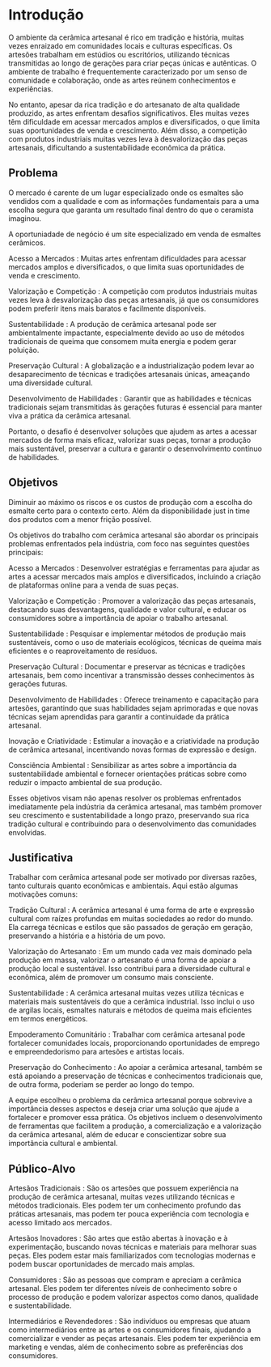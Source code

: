 # Introdução

O ambiente da cerâmica artesanal é rico em tradição e história, muitas vezes enraizado em comunidades locais e culturas específicas. Os artesões trabalham em estúdios ou escritórios, utilizando técnicas transmitidas ao longo de gerações para criar peças únicas e autênticas. O ambiente de trabalho é frequentemente caracterizado por um senso de comunidade e colaboração, onde as artes reúnem conhecimentos e experiências.

No entanto, apesar da rica tradição e do artesanato de alta qualidade produzido, as artes enfrentam desafios significativos. Eles muitas vezes têm dificuldade em acessar mercados amplos e diversificados, o que limita suas oportunidades de venda e crescimento. Além disso, a competição com produtos industriais muitas vezes leva à desvalorização das peças artesanais, dificultando a sustentabilidade econômica da prática.


## Problema

O mercado é carente de um lugar especializado onde os esmaltes são vendidos com a qualidade e com as informações fundamentais para a uma escolha segura que garanta um resultado final dentro do que o ceramista imaginou.

A oportuniadade de negócio é um site especializado em venda de esmaltes cerâmicos.

Acesso a Mercados : Muitas artes enfrentam dificuldades para acessar mercados amplos e diversificados, o que limita suas oportunidades de venda e crescimento.

Valorização e Competição : A competição com produtos industriais muitas vezes leva à desvalorização das peças artesanais, já que os consumidores podem preferir itens mais baratos e facilmente disponíveis.

Sustentabilidade : A produção de cerâmica artesanal pode ser ambientalmente impactante, especialmente devido ao uso de métodos tradicionais de queima que consomem muita energia e podem gerar poluição.

Preservação Cultural : A globalização e a industrialização podem levar ao desaparecimento de técnicas e tradições artesanais únicas, ameaçando uma diversidade cultural.

Desenvolvimento de Habilidades : Garantir que as habilidades e técnicas tradicionais sejam transmitidas às gerações futuras é essencial para manter viva a prática da cerâmica artesanal.

Portanto, o desafio é desenvolver soluções que ajudem as artes a acessar mercados de forma mais eficaz, valorizar suas peças, tornar a produção mais sustentável, preservar a cultura e garantir o desenvolvimento contínuo de habilidades.

## Objetivos

Diminuir ao máximo os riscos e os custos de produção com a escolha do esmalte certo para o contexto certo. Além da disponibilidade just in time dos produtos com a menor frição possível.

Os objetivos do trabalho com cerâmica artesanal são abordar os principais problemas enfrentados pela indústria, com foco nas seguintes questões principais:

Acesso a Mercados : Desenvolver estratégias e ferramentas para ajudar as artes a acessar mercados mais amplos e diversificados, incluindo a criação de plataformas online para a venda de suas peças.

Valorização e Competição : Promover a valorização das peças artesanais, destacando suas desvantagens, qualidade e valor cultural, e educar os consumidores sobre a importância de apoiar o trabalho artesanal.

Sustentabilidade : Pesquisar e implementar métodos de produção mais sustentáveis, como o uso de materiais ecológicos, técnicas de queima mais eficientes e o reaproveitamento de resíduos.

Preservação Cultural : Documentar e preservar as técnicas e tradições artesanais, bem como incentivar a transmissão desses conhecimentos às gerações futuras.

Desenvolvimento de Habilidades : Oferece treinamento e capacitação para artesões, garantindo que suas habilidades sejam aprimoradas e que novas técnicas sejam aprendidas para garantir a continuidade da prática artesanal.

Inovação e Criatividade : Estimular a inovação e a criatividade na produção de cerâmica artesanal, incentivando novas formas de expressão e design.

Consciência Ambiental : Sensibilizar as artes sobre a importância da sustentabilidade ambiental e fornecer orientações práticas sobre como reduzir o impacto ambiental de sua produção.

Esses objetivos visam não apenas resolver os problemas enfrentados imediatamente pela indústria da cerâmica artesanal, mas também promover seu crescimento e sustentabilidade a longo prazo, preservando sua rica tradição cultural e contribuindo para o desenvolvimento das comunidades envolvidas.

## Justificativa

Trabalhar com cerâmica artesanal pode ser motivado por diversas razões, tanto culturais quanto econômicas e ambientais. Aqui estão algumas motivações comuns:

Tradição Cultural : A cerâmica artesanal é uma forma de arte e expressão cultural com raízes profundas em muitas sociedades ao redor do mundo. Ela carrega técnicas e estilos que são passados ​​de geração em geração, preservando a história e a história de um povo.

Valorização do Artesanato : Em um mundo cada vez mais dominado pela produção em massa, valorizar o artesanato é uma forma de apoiar a produção local e sustentável. Isso contribui para a diversidade cultural e econômica, além de promover um consumo mais consciente.

Sustentabilidade : A cerâmica artesanal muitas vezes utiliza técnicas e materiais mais sustentáveis ​​do que a cerâmica industrial. Isso inclui o uso de argilas locais, esmaltes naturais e métodos de queima mais eficientes em termos energéticos.

Empoderamento Comunitário : Trabalhar com cerâmica artesanal pode fortalecer comunidades locais, proporcionando oportunidades de emprego e empreendedorismo para artesões e artistas locais.

Preservação do Conhecimento : Ao apoiar a cerâmica artesanal, também se está apoiando a preservação de técnicas e conhecimentos tradicionais que, de outra forma, poderiam se perder ao longo do tempo.

A equipe escolheu o problema da cerâmica artesanal porque sobrevive a importância desses aspectos e deseja criar uma solução que ajude a fortalecer e promover essa prática. Os objetivos incluem o desenvolvimento de ferramentas que facilitem a produção, a comercialização e a valorização da cerâmica artesanal, além de educar e conscientizar sobre sua importância cultural e ambiental.


## Público-Alvo


Artesãos Tradicionais : São os artesões que possuem experiência na produção de cerâmica artesanal, muitas vezes utilizando técnicas e métodos tradicionais. Eles podem ter um conhecimento profundo das práticas artesanais, mas podem ter pouca experiência com tecnologia e acesso limitado aos mercados.

Artesãos Inovadores : São artes que estão abertas à inovação e à experimentação, buscando novas técnicas e materiais para melhorar suas peças. Eles podem estar mais familiarizados com tecnologias modernas e podem buscar oportunidades de mercado mais amplas.

Consumidores : São as pessoas que compram e apreciam a cerâmica artesanal. Eles podem ter diferentes níveis de conhecimento sobre o processo de produção e podem valorizar aspectos como danos, qualidade e sustentabilidade.

Intermediários e Revendedores : São indivíduos ou empresas que atuam como intermediários entre as artes e os consumidores finais, ajudando a comercializar e vender as peças artesanais. Eles podem ter experiência em marketing e vendas, além de conhecimento sobre as preferências dos consumidores.

